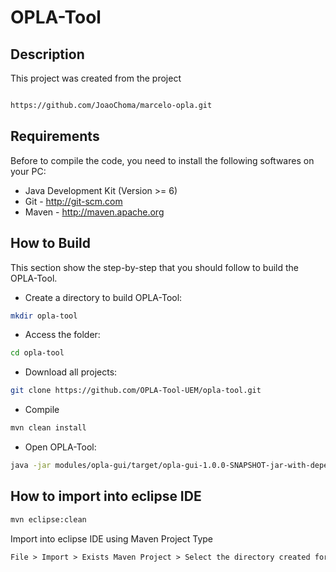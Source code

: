 # OPLA-Tool

## Description

This project was created from the project 
```sh

https://github.com/JoaoChoma/marcelo-opla.git
```

## Requirements
Before to compile the code, you need to install the following softwares on your PC:
- Java Development Kit (Version >= 6)
- Git - http://git-scm.com
- Maven - http://maven.apache.org

## How to Build
This section show the step-by-step that you should follow to build the OPLA-Tool. 

- Create a directory to build OPLA-Tool:
```sh
mkdir opla-tool
```
- Access the folder:
```sh
cd opla-tool
```
- Download all projects:
```sh
git clone https://github.com/OPLA-Tool-UEM/opla-tool.git
```
- Compile
```sh
mvn clean install
```
- Open OPLA-Tool:
```sh
java -jar modules/opla-gui/target/opla-gui-1.0.0-SNAPSHOT-jar-with-dependencies
```

## How to import into eclipse IDE
```sh
mvn eclipse:clean
```

Import into eclipse IDE using Maven Project Type

```html
File > Import > Exists Maven Project > Select the directory created for build OPLA-Tool
```
